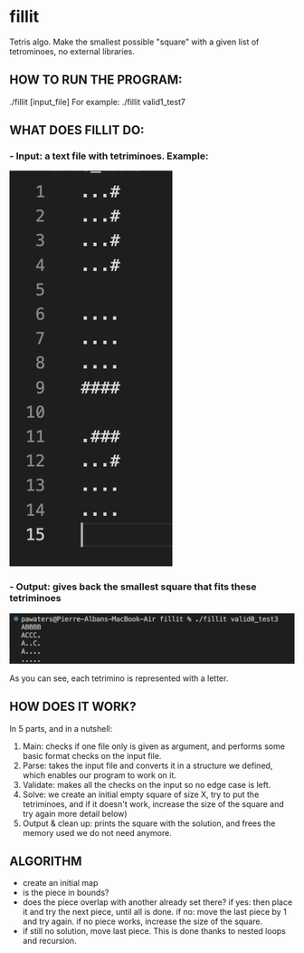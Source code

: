 # fillit
Tetris algo. Make the smallest possible "square" with a given list of tetrominoes, no external libraries.

## HOW TO RUN THE PROGRAM:
./fillit [input_file]
For example: ./fillit valid1_test7

## WHAT DOES FILLIT DO:
### - Input: a text file with tetriminoes. Example:

![Example img of input](https://github.com/pawaters/fillit/blob/master/Example%20img%20of%20input.jpg)

### - Output: gives back the smallest square that fits these tetriminoes

![Example img of output](https://github.com/pawaters/fillit/blob/master/Example_img_output.jpg)

As you can see, each tetrimino is represented with a letter.

## HOW DOES IT WORK?

In 5 parts, and in a nutshell:
1) Main: checks if one file only is given as argument, and performs some basic format checks on the input file.
2) Parse: takes the input file and converts it in a structure we defined, which enables our program to work on it.
3) Validate: makes all the checks on the input so no edge case is left.
4) Solve: we create an initial empty square of size X, try to put the tetriminoes, and if it doesn't work, increase the size of the square and try again  more detail below)
5) Output & clean up: prints the square with the solution, and frees the memory used we do not need anymore. 

## ALGORITHM
- create an initial map
- is the piece in bounds?
- does the piece overlap with another already set there?
    if yes: then place it and try the next piece, until all is done.
    if no: move the last piece by 1 and try again. if no piece works, increase the size of the square.
- if still no solution, move last piece.
This is done thanks to nested loops and recursion.

